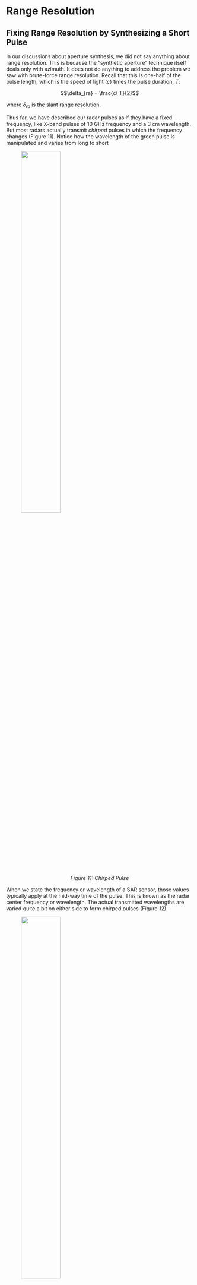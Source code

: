 # Range Resolution
## Fixing Range Resolution by Synthesizing a Short Pulse
In our discussions about aperture synthesis, we did not say anything about range resolution. This is because the “synthetic aperture” technique itself deals only with azimuth. It does not do anything to address the problem we saw with brute-force range resolution. Recall that this is one-half of the pulse length, which is the speed of light ($c$) times the pulse duration, $T$: 

$$\delta_{ra} = \frac{c\ T}{2}$$

where $\delta_{ra}$ is the slant range resolution.

Thus far, we have described our radar pulses as if they have a fixed frequency, like X-band pulses of 10 GHz frequency and a 3 cm wavelength. But most radars actually transmit *chirped* pulses in which the frequency changes (Figure 11). Notice how the wavelength of the green pulse is manipulated and varies from long to short

<figure>
<img src="../img/chirped.png" style="width:50%" class="center">
<figcaption align = "center"><em>Figure 11: Chirped Pulse</em></figcaption>
</figure>

When we state the frequency or wavelength of a SAR sensor, those values typically apply at the mid-way time of the pulse. This is known as the radar center frequency or wavelength. The actual transmitted wavelengths are varied quite a bit on either side to form chirped pulses (Figure 12).

<figure>
<img src="../img/centreFreq.png" style="width:50%" class="center">
<figcaption align = "center"><em>Figure 12: Centre Frequency</em></figcaption>
</figure>

There are many different pulse modulation techniques, but the chirp with a smoothly varying frequency is most common. A chirped pulse is easy to produce and since the total transmitted energy is a product of amplitude and duration, a long pulse can contain a substantial amount of energy without needing a large peak power.

A chirped pulse enables high range resolution because its form is exactly specified and its echo is a reversed and weakened copy. The reflection has the same shape as the emitted signal, it’s just flipped and has a much smaller amplitude. The two are compared in what is called a matched filter process. The known structure of the emitted pulse is compared to the echo at various locations. A calculation is performed, and if they are misaligned the result of this calculation is zero. At the exact location where they match there is a strong signal that indicates the match. A synthetic pulse that is narrow in range replaces the spread-out pulse (Figure 13).

<figure>
<img src="../img/RangeCompression.png" style="width:50%" class="center">
<figcaption align = "center"><em>Figure 13: Range Compression</em></figcaption>
</figure>

The width of the compressed pulse is based entirely on the bandwidth of the emitted pulse. The slant range resolution equation is transformed:

$$ \delta_{slant\ range\ chirp\ compressed} = \frac{c}{2B} $$

This is a really beautiful equation. It is so simple and powerful. Resolution in range is entirely based on how much bandwidth we impart to chirped pulses, and like its azimuth counterpart it has nothing whatsoever to do with distance to the ground.

### Slant Range Resolution Examples
So how much can we vary pulse frequency? Well, bandwidths can be made really large. Consider an X-band system capable of 300,000,000 cycles per second (300 MHz) of bandwidth. We can calculate resolution in the slant range:

$$ \delta_{sr} = \frac{3\times10^8\ m/sec}{2\times300MHz} $$

$$ \delta_{sr} = \frac{3\times10^8\ m/sec}{2\times300\times10^8Hz} $$

$$ \delta_{sr} = 0.5 metres $$

Plans for the next generation of ICEYE satellites include pulse bandwidths of 600 MHz and 1200 MHz. These will yield a slant range resolution cell of 0.25 meters and better from a satellite that is perhaps 750,000 meters away from the imaged area.

## Ground Range Resolution
The slant range is the distance between the antenna and the target, and that is the direction where range resolution is measured. To produce images along the ground surface, the pixels have to be projected to the “ground range” from their original slant range orientation (Figure 14). This has the effect of elongating the pixels in range.

<figure>
<img src="../img/groundRangeRes.png" style="width:50%" class="center">
<figcaption align = "center"><em>Figure 14: Ground Range Resolution</em></figcaption>
</figure>


The illustration shows the relationship between slant range resolution, shown in blue, and the length of the equivalent resolution distance along the ground, shown in green. When the illumination is steep, as in this example, the projection to the ground surface results in a much longer ground range cell. You can imagine what would happen as the steepness continued to approach nadir. This is exactly opposite to the situation with optical imaging resolution, which is best at nadir.

Slant range and ground range resolution comparisons for two incidence angles are shown in Table 2. Notice the dramatic increase for the steeper illumination.

<figure markdown>
| | Incidence Angle 30° | Incidence Angle 60° |
|-|---------------------|---------------------|
| Slant Range | 0.50m | 0.50m |
|  Ground Range | 1.00m | 0.55m |
<figcaption align = "center"><em>Table 2: Resolution comparison between slant range and ground range</em></figcaption>
</figure>

While slant range resolution seems “better” than ground range resolution, keep in mind that it refers to the sensor’s ability to discriminate features along the oblique path of the energy. Most of the features we care about lie along the ground surface, and ground range resolution is a useful way to describe image resolution.
